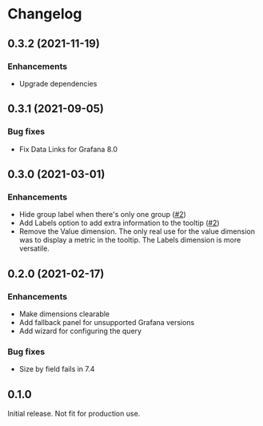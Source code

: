 # Changelog

## 0.3.2 (2021-11-19)

### Enhancements

- Upgrade dependencies

## 0.3.1 (2021-09-05)

### Bug fixes

- Fix Data Links for Grafana 8.0

## 0.3.0 (2021-03-01)

### Enhancements

- Hide group label when there's only one group ([#2](https://github.com/marcusolsson/grafana-hexmap-panel/issues/2))
- Add Labels option to add extra information to the tooltip ([#2](https://github.com/marcusolsson/grafana-hexmap-panel/issues/2))
- Remove the Value dimension. The only real use for the value dimension was to display a metric in the tooltip. The Labels dimension is more versatile.

## 0.2.0 (2021-02-17)

### Enhancements

- Make dimensions clearable
- Add fallback panel for unsupported Grafana versions
- Add wizard for configuring the query

### Bug fixes

- Size by field fails in 7.4

## 0.1.0

Initial release. Not fit for production use.
